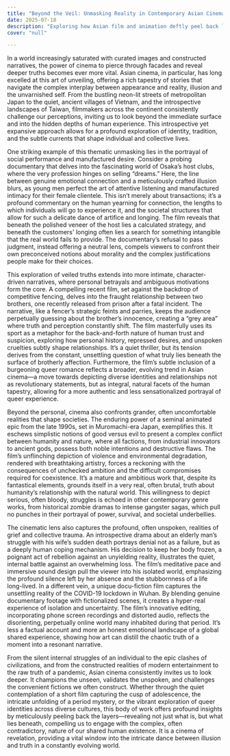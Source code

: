 ```yaml
---
title: "Beyond the Veil: Unmasking Reality in Contemporary Asian Cinema"
date: 2025-07-18
description: "Exploring how Asian film and animation deftly peel back layers of reality, revealing hidden truths, societal illusions, and the intricate depths of the human experience."
cover: "null"

---
```


In a world increasingly saturated with curated images and constructed narratives, the power of cinema to pierce through facades and reveal deeper truths becomes ever more vital. Asian cinema, in particular, has long excelled at this art of unveiling, offering a rich tapestry of stories that navigate the complex interplay between appearance and reality, illusion and the unvarnished self. From the bustling neon-lit streets of metropolitan Japan to the quiet, ancient villages of Vietnam, and the introspective landscapes of Taiwan, filmmakers across the continent consistently challenge our perceptions, inviting us to look beyond the immediate surface and into the hidden depths of human experience. This introspective yet expansive approach allows for a profound exploration of identity, tradition, and the subtle currents that shape individual and collective lives.

One striking example of this thematic unmasking lies in the portrayal of social performance and manufactured desire. Consider a probing documentary that delves into the fascinating world of Osaka’s host clubs, where the very profession hinges on selling “dreams.” Here, the line between genuine emotional connection and a meticulously crafted illusion blurs, as young men perfect the art of attentive listening and manufactured intimacy for their female clientele. This isn’t merely about transactions; it’s a profound commentary on the human yearning for connection, the lengths to which individuals will go to experience it, and the societal structures that allow for such a delicate dance of artifice and longing. The film reveals that beneath the polished veneer of the host lies a calculated strategy, and beneath the customers' longing often lies a search for something intangible that the real world fails to provide. The documentary’s refusal to pass judgment, instead offering a neutral lens, compels viewers to confront their own preconceived notions about morality and the complex justifications people make for their choices.

This exploration of veiled truths extends into more intimate, character-driven narratives, where personal betrayals and ambiguous motivations form the core. A compelling recent film, set against the backdrop of competitive fencing, delves into the fraught relationship between two brothers, one recently released from prison after a fatal incident. The narrative, like a fencer’s strategic feints and parries, keeps the audience perpetually guessing about the brother’s innocence, creating a “grey area” where truth and perception constantly shift. The film masterfully uses its sport as a metaphor for the back-and-forth nature of human trust and suspicion, exploring how personal history, repressed desires, and unspoken cruelties subtly shape relationships. It’s a quiet thriller, but its tension derives from the constant, unsettling question of what truly lies beneath the surface of brotherly affection. Furthermore, the film’s subtle inclusion of a burgeoning queer romance reflects a broader, evolving trend in Asian cinema—a move towards depicting diverse identities and relationships not as revolutionary statements, but as integral, natural facets of the human tapestry, allowing for a more authentic and less sensationalized portrayal of queer experience.

Beyond the personal, cinema also confronts grander, often uncomfortable realities that shape societies. The enduring power of a seminal animated epic from the late 1990s, set in Muromachi-era Japan, exemplifies this. It eschews simplistic notions of good versus evil to present a complex conflict between humanity and nature, where all factions, from industrial innovators to ancient gods, possess both noble intentions and destructive flaws. The film’s unflinching depiction of violence and environmental degradation, rendered with breathtaking artistry, forces a reckoning with the consequences of unchecked ambition and the difficult compromises required for coexistence. It’s a mature and ambitious work that, despite its fantastical elements, grounds itself in a very real, often brutal, truth about humanity’s relationship with the natural world. This willingness to depict serious, often bloody, struggles is echoed in other contemporary genre works, from historical zombie dramas to intense gangster sagas, which pull no punches in their portrayal of power, survival, and societal underbellies.

The cinematic lens also captures the profound, often unspoken, realities of grief and collective trauma. An introspective drama about an elderly man’s struggle with his wife’s sudden death portrays denial not as a failure, but as a deeply human coping mechanism. His decision to keep her body frozen, a poignant act of rebellion against an unyielding reality, illustrates the quiet, internal battle against an overwhelming loss. The film’s meditative pace and immersive sound design pull the viewer into his isolated world, emphasizing the profound silence left by her absence and the stubbornness of a life long-lived. In a different vein, a unique docu-fiction film captures the unsettling reality of the COVID-19 lockdown in Wuhan. By blending genuine documentary footage with fictionalized scenes, it creates a hyper-real experience of isolation and uncertainty. The film’s innovative editing, incorporating phone screen recordings and distorted audio, reflects the disorienting, perpetually online world many inhabited during that period. It’s less a factual account and more an honest emotional landscape of a global shared experience, showing how art can distill the chaotic truth of a moment into a resonant narrative.

From the silent internal struggles of an individual to the epic clashes of civilizations, and from the constructed realities of modern entertainment to the raw truth of a pandemic, Asian cinema consistently invites us to look deeper. It champions the unseen, validates the unspoken, and challenges the convenient fictions we often construct. Whether through the quiet contemplation of a short film capturing the cusp of adolescence, the intricate unfolding of a period mystery, or the vibrant exploration of queer identities across diverse cultures, this body of work offers profound insights by meticulously peeling back the layers—revealing not just what is, but what lies beneath, compelling us to engage with the complex, often contradictory, nature of our shared human existence. It is a cinema of revelation, providing a vital window into the intricate dance between illusion and truth in a constantly evolving world.